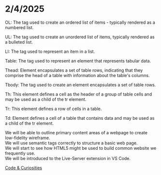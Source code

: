 # **2/4/2025**

OL: The tag used to create an ordered list of items - typically rendered as a numbered list.

UL: The tag used to create an unordered list of items, typically rendered as a bulleted list.

LI: The tag used to represent an item in a list.

Table: The tag used to represent an element that represents tabular data.

Thead: Element encapsulates a set of table rows, indicating that they comprise the head of a table with information about the table's columns.

Tbody: The tag used to create an element encapsulates a set of table rows.

Th: This element defines a cell as the header of a group of table cells and may be used as a child of the tr element.

Tr: This element defines a row of cells in a table.

Td: Element defines a cell of a table that contains data and may be used as a child of the tr element.

We will be able to outline primary content areas of a webpage to create low-fidelity wireframe. <br> We will use semantic tags correctly to structure a basic web page. <br> We will start to see how HTML5 might be used to build common website we frequently use. <br> We will be introduced to the Live-Server extension in VS Code.

[Code & Curiosities](https://sidequests.onrender.com/Blog/2025/Kadarius/)